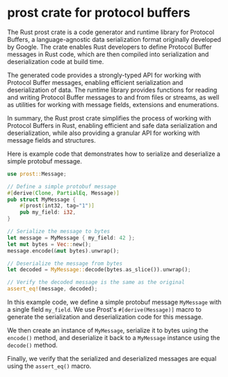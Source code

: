 # prost crate for protocol buffers

The Rust prost crate is a code generator and runtime library for Protocol Buffers, a language-agnostic data serialization format originally developed by Google. The crate enables Rust developers to define Protocol Buffer messages in Rust code, which are then compiled into serialization and deserialization code at build time. 

The generated code provides a strongly-typed API for working with Protocol Buffer messages, enabling efficient serialization and deserialization of data. The runtime library provides functions for reading and writing Protocol Buffer messages to and from files or streams, as well as utilities for working with message fields, extensions and enumerations.

In summary, the Rust prost crate simplifies the process of working with Protocol Buffers in Rust, enabling efficient and safe data serialization and deserialization, while also providing a granular API for working with message fields and structures.

Here is example code that demonstrates how to serialize and deserialize a simple protobuf message.

```rust
use prost::Message;

// Define a simple protobuf message
#[derive(Clone, PartialEq, Message)]
pub struct MyMessage {
    #[prost(int32, tag="1")]
    pub my_field: i32,
}

// Serialize the message to bytes
let message = MyMessage { my_field: 42 };
let mut bytes = Vec::new();
message.encode(&mut bytes).unwrap();

// Deserialize the message from bytes
let decoded = MyMessage::decode(bytes.as_slice()).unwrap();

// Verify the decoded message is the same as the original
assert_eq!(message, decoded);
```

In this example code, we define a simple protobuf message `MyMessage` with a single field `my_field`. We use Prost's `#[derive(Message)]` macro to generate the serialization and deserialization code for this message.

We then create an instance of `MyMessage`, serialize it to bytes using the `encode()` method, and deserialize it back to a `MyMessage` instance using the `decode()` method.

Finally, we verify that the serialized and deserialized messages are equal using the `assert_eq()` macro.
